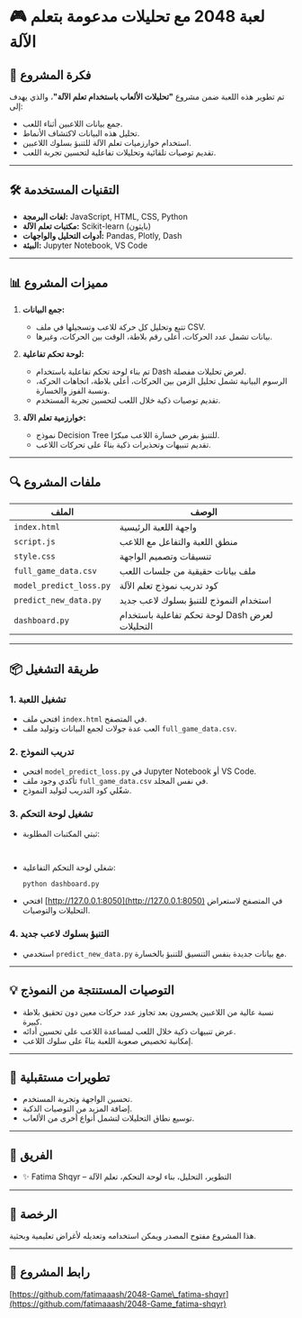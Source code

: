 # 🎮 لعبة 2048 مع تحليلات مدعومة بتعلم الآلة

## 🧠 فكرة المشروع
تم تطوير هذه اللعبة ضمن مشروع **"تحليلات الألعاب باستخدام تعلم الآلة"**، والذي يهدف إلى:
- جمع بيانات اللاعبين أثناء اللعب.
- تحليل هذه البيانات لاكتشاف الأنماط.
- استخدام خوارزميات تعلم الآلة للتنبؤ بسلوك اللاعبين.
- تقديم توصيات تلقائية وتحليلات تفاعلية لتحسين تجربة اللعب.

---

## 🛠️ التقنيات المستخدمة
- **لغات البرمجة:** JavaScript, HTML, CSS, Python
- **مكتبات تعلم الآلة:** Scikit-learn (بايثون)
- **أدوات التحليل والواجهات:** Pandas, Plotly, Dash
- **البيئة:** Jupyter Notebook, VS Code

---

## 📊 مميزات المشروع
1. **جمع البيانات:**
   - تتبع وتحليل كل حركة للاعب وتسجيلها في ملف CSV.
   - بيانات تشمل عدد الحركات، أعلى رقم بلاطة، الوقت بين الحركات، وغيرها.

2. **لوحة تحكم تفاعلية:**
   - تم بناء لوحة تحكم تفاعلية باستخدام Dash لعرض تحليلات مفصلة.
   - الرسوم البيانية تشمل تحليل الزمن بين الحركات، أعلى بلاطة، اتجاهات الحركة، ونسبة الفوز والخسارة.
   - تقديم توصيات ذكية خلال اللعب لتحسين تجربة المستخدم.

3. **خوارزمية تعلم الآلة:**
   - نموذج Decision Tree للتنبؤ بفرص خسارة اللاعب مبكرًا.
   - تقديم تنبيهات وتحذيرات ذكية بناءً على تحركات اللاعب.

---

## 🔍 ملفات المشروع

| الملف                | الوصف                                         |
|---------------------|----------------------------------------------|
| `index.html`         | واجهة اللعبة الرئيسية                          |
| `script.js`          | منطق اللعبة والتفاعل مع اللاعب                 |
| `style.css`          | تنسيقات وتصميم الواجهة                         |
| `full_game_data.csv` | ملف بيانات حقيقية من جلسات اللعب                |
| `model_predict_loss.py` | كود تدريب نموذج تعلم الآلة                   |
| `predict_new_data.py` | استخدام النموذج للتنبؤ بسلوك لاعب جديد          |
| `dashboard.py`       | لوحة تحكم تفاعلية باستخدام Dash لعرض التحليلات    |

---

## 📦 طريقة التشغيل

### 1. تشغيل اللعبة  
- افتحي ملف `index.html` في المتصفح.  
- العب عدة جولات لجمع البيانات وتوليد ملف `full_game_data.csv`.

### 2. تدريب النموذج  
- افتحي `model_predict_loss.py` في Jupyter Notebook أو VS Code.  
- تأكدي وجود ملف `full_game_data.csv` في نفس المجلد.  
- شغّلي كود التدريب لتوليد النموذج.

### 3. تشغيل لوحة التحكم  
- ثبتي المكتبات المطلوبة:  
  ```bash
 

* شغلي لوحة التحكم التفاعلية:

  ```bash
  python dashboard.py
  ```
* افتحي [http://127.0.0.1:8050](http://127.0.0.1:8050) في المتصفح لاستعراض التحليلات والتوصيات.

### 4. التنبؤ بسلوك لاعب جديد

* استخدمي `predict_new_data.py` مع بيانات جديدة بنفس التنسيق للتنبؤ بالخسارة.

---

## 💡 التوصيات المستنتجة من النموذج

* نسبة عالية من اللاعبين يخسرون بعد تجاوز عدد حركات معين دون تحقيق بلاطة كبيرة.
* عرض تنبيهات ذكية خلال اللعب لمساعدة اللاعب على تحسين أدائه.
* إمكانية تخصيص صعوبة اللعبة بناءً على سلوك اللاعب.

---

## 🧩 تطويرات مستقبلية

* تحسين الواجهة وتجربة المستخدم.
* إضافة المزيد من التوصيات الذكية.
* توسيع نطاق التحليلات لتشمل أنواع أخرى من الألعاب.

---

## 👤 الفريق

* ✨ Fatima Shqyr – التطوير، التحليل، بناء لوحة التحكم، تعلم الآلة

---

## 📄 الرخصة

هذا المشروع مفتوح المصدر ويمكن استخدامه وتعديله لأغراض تعليمية وبحثية.

---

## 🔗 رابط المشروع

[https://github.com/fatimaaash/2048-Game\_fatima-shqyr](https://github.com/fatimaaash/2048-Game_fatima-shqyr)
